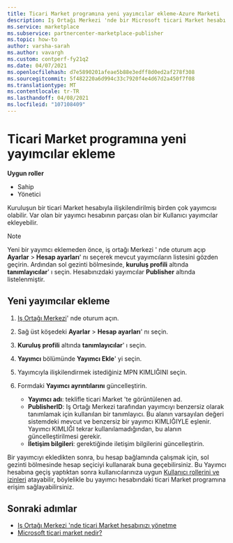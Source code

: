 ```yaml
---
title: Ticari Market programına yeni yayımcılar ekleme-Azure Marketi
description: Iş Ortağı Merkezi 'nde bir Microsoft ticari Market hesabı için ticari Market programına yeni yayımcılar ekleme.
ms.service: marketplace
ms.subservice: partnercenter-marketplace-publisher
ms.topic: how-to
author: varsha-sarah
ms.author: vavargh
ms.custom: contperf-fy21q2
ms.date: 04/07/2021
ms.openlocfilehash: d7e5890201afeae5b88e3edff8d0ed2af278f308
ms.sourcegitcommit: 5f482220a6d994c33c7920f4e4d67d2a450f7f08
ms.translationtype: MT
ms.contentlocale: tr-TR
ms.lasthandoff: 04/08/2021
ms.locfileid: "107108409"
---
```

# <a name="add-new-publishers-to-the-commercial-marketplace-program"></a>Ticari Market programına yeni yayımcılar ekleme

**Uygun roller**

- Sahip
- Yönetici

Kuruluşun bir ticari Market hesabıyla ilişkilendirilmiş birden çok yayımcısı olabilir. Var olan bir yayımcı hesabının parçası olan bir Kullanıcı yayımcılar ekleyebilir.

>[!NOTE]
>Yeni bir yayımcı eklemeden önce, iş ortağı Merkezi ' nde oturum açıp **Ayarlar**  >  **Hesap ayarları**' nı seçerek mevcut yayımcıların listesini gözden geçirin. Ardından sol gezinti bölmesinde, **kuruluş profili** altında **tanımlayıcılar**' ı seçin. Hesabınızdaki yayımcılar **Publisher** altında listelenmiştir.

## <a name="add-new-publishers"></a>Yeni yayımcılar ekleme

1. [Iş Ortağı Merkezi](https://partner.microsoft.com/dashboard/home)' nde oturum açın.
1. Sağ üst köşedeki **Ayarlar**  >  **Hesap ayarları**' nı seçin.
1. **Kuruluş profili** altında **tanımlayıcılar**' ı seçin.
1. **Yayımcı** bölümünde **Yayımcı Ekle**' yi seçin.
1. Yayımcıyla ilişkilendirmek istediğiniz MPN KIMLIĞINI seçin.
1. Formdaki **Yayımcı ayrıntılarını** güncelleştirin.

   - **Yayımcı adı**: teklifle ticari Market 'te görüntülenen ad.  
   - **PublisherID**: Iş Ortağı Merkezi tarafından yayımcıyı benzersiz olarak tanımlamak için kullanılan bir tanımlayıcı. Bu alanın varsayılan değeri sistemdeki mevcut ve benzersiz bir yayımcı KIMLIĞIYLE eşlenir. Yayımcı KIMLIĞI tekrar kullanılamadığından, bu alanın güncelleştirilmesi gerekir.  
   - **İletişim bilgileri**: gerektiğinde iletişim bilgilerini güncelleştirin.

Bir yayımcıyı ekledikten sonra, bu hesap bağlamında çalışmak için, sol gezinti bölmesinde hesap seçiciyi kullanarak buna geçebilirsiniz. Bu Yayımcı hesabına geçiş yaptıktan sonra kullanıcılarınıza uygun [Kullanıcı rollerini ve izinleri](user-roles.md) atayabilir, böylelikle bu yayımcı hesabındaki ticari Market programına erişim sağlayabilirsiniz.

## <a name="next-steps"></a>Sonraki adımlar

- [Iş Ortağı Merkezi 'nde ticari Market hesabınızı yönetme](manage-account.md)
- [Microsoft ticari market nedir?](overview.md)
